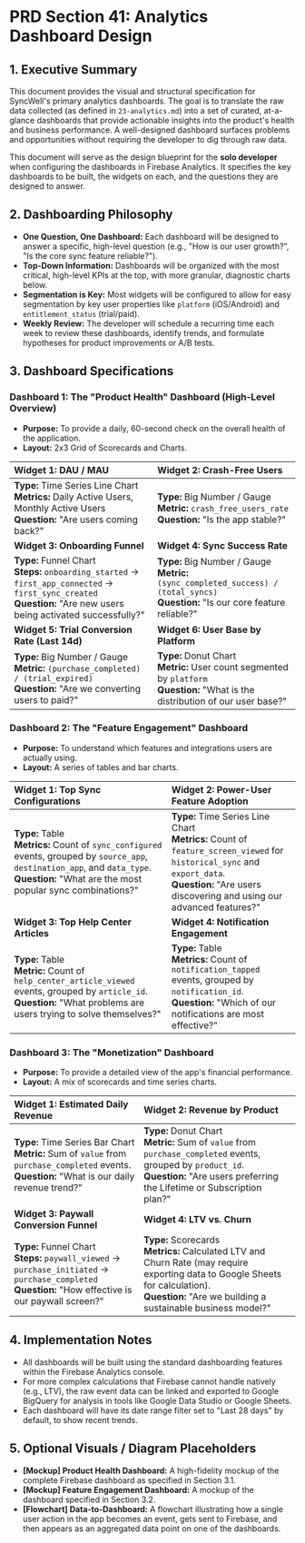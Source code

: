 # PRD Section 41: Analytics Dashboard Design

## 1. Executive Summary

This document provides the visual and structural specification for SyncWell's primary analytics dashboards. The goal is to translate the raw data collected (as defined in `23-analytics.md`) into a set of curated, at-a-glance dashboards that provide actionable insights into the product's health and business performance. A well-designed dashboard surfaces problems and opportunities without requiring the developer to dig through raw data.

This document will serve as the design blueprint for the **solo developer** when configuring the dashboards in Firebase Analytics. It specifies the key dashboards to be built, the widgets on each, and the questions they are designed to answer.

## 2. Dashboarding Philosophy

*   **One Question, One Dashboard:** Each dashboard will be designed to answer a specific, high-level question (e.g., "How is our user growth?", "Is the core sync feature reliable?").
*   **Top-Down Information:** Dashboards will be organized with the most critical, high-level KPIs at the top, with more granular, diagnostic charts below.
*   **Segmentation is Key:** Most widgets will be configured to allow for easy segmentation by key user properties like `platform` (iOS/Android) and `entitlement_status` (trial/paid).
*   **Weekly Review:** The developer will schedule a recurring time each week to review these dashboards, identify trends, and formulate hypotheses for product improvements or A/B tests.

## 3. Dashboard Specifications

### Dashboard 1: The "Product Health" Dashboard (High-Level Overview)

*   **Purpose:** To provide a daily, 60-second check on the overall health of the application.
*   **Layout:** 2x3 Grid of Scorecards and Charts.

| Widget 1: DAU / MAU | Widget 2: Crash-Free Users |
| :--- | :--- |
| **Type:** Time Series Line Chart<br>**Metrics:** Daily Active Users, Monthly Active Users<br>**Question:** "Are users coming back?" | **Type:** Big Number / Gauge<br>**Metric:** `crash_free_users_rate`<br>**Question:** "Is the app stable?" |
| **Widget 3: Onboarding Funnel** | **Widget 4: Sync Success Rate** |
| **Type:** Funnel Chart<br>**Steps:** `onboarding_started` -> `first_app_connected` -> `first_sync_created`<br>**Question:** "Are new users being activated successfully?" | **Type:** Big Number / Gauge<br>**Metric:** `(sync_completed_success) / (total_syncs)`<br>**Question:** "Is our core feature reliable?" |
| **Widget 5: Trial Conversion Rate (Last 14d)**| **Widget 6: User Base by Platform** |
| **Type:** Big Number / Gauge<br>**Metric:** `(purchase_completed) / (trial_expired)`<br>**Question:** "Are we converting users to paid?" | **Type:** Donut Chart<br>**Metric:** User count segmented by `platform`<br>**Question:** "What is the distribution of our user base?" |

### Dashboard 2: The "Feature Engagement" Dashboard

*   **Purpose:** To understand which features and integrations users are actually using.
*   **Layout:** A series of tables and bar charts.

| Widget 1: Top Sync Configurations | Widget 2: Power-User Feature Adoption |
| :--- | :--- |
| **Type:** Table<br>**Metrics:** Count of `sync_configured` events, grouped by `source_app`, `destination_app`, and `data_type`.<br>**Question:** "What are the most popular sync combinations?" | **Type:** Time Series Line Chart<br>**Metrics:** Count of `feature_screen_viewed` for `historical_sync` and `export_data`.<br>**Question:** "Are users discovering and using our advanced features?" |
| **Widget 3: Top Help Center Articles** | **Widget 4: Notification Engagement** |
| **Type:** Table<br>**Metric:** Count of `help_center_article_viewed` events, grouped by `article_id`.<br>**Question:** "What problems are users trying to solve themselves?" | **Type:** Table<br>**Metrics:** Count of `notification_tapped` events, grouped by `notification_id`.<br>**Question:** "Which of our notifications are most effective?" |

### Dashboard 3: The "Monetization" Dashboard

*   **Purpose:** To provide a detailed view of the app's financial performance.
*   **Layout:** A mix of scorecards and time series charts.

| Widget 1: Estimated Daily Revenue | Widget 2: Revenue by Product |
| :--- | :--- |
| **Type:** Time Series Bar Chart<br>**Metric:** Sum of `value` from `purchase_completed` events.<br>**Question:** "What is our daily revenue trend?" | **Type:** Donut Chart<br>**Metric:** Sum of `value` from `purchase_completed` events, grouped by `product_id`.<br>**Question:** "Are users preferring the Lifetime or Subscription plan?" |
| **Widget 3: Paywall Conversion Funnel** | **Widget 4: LTV vs. Churn** |
| **Type:** Funnel Chart<br>**Steps:** `paywall_viewed` -> `purchase_initiated` -> `purchase_completed`<br>**Question:** "How effective is our paywall screen?" | **Type:** Scorecards<br>**Metrics:** Calculated LTV and Churn Rate (may require exporting data to Google Sheets for calculation).<br>**Question:** "Are we building a sustainable business model?" |

## 4. Implementation Notes
*   All dashboards will be built using the standard dashboarding features within the Firebase Analytics console.
*   For more complex calculations that Firebase cannot handle natively (e.g., LTV), the raw event data can be linked and exported to Google BigQuery for analysis in tools like Google Data Studio or Google Sheets.
*   Each dashboard will have its date range filter set to "Last 28 days" by default, to show recent trends.

## 5. Optional Visuals / Diagram Placeholders
*   **[Mockup] Product Health Dashboard:** A high-fidelity mockup of the complete Firebase dashboard as specified in Section 3.1.
*   **[Mockup] Feature Engagement Dashboard:** A mockup of the dashboard specified in Section 3.2.
*   **[Flowchart] Data-to-Dashboard:** A flowchart illustrating how a single user action in the app becomes an event, gets sent to Firebase, and then appears as an aggregated data point on one of the dashboards.
